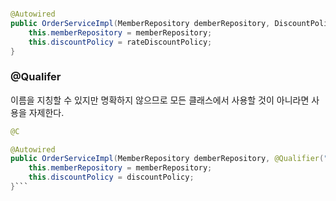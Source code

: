 

```java

@Autowired
public OrderServiceImpl(MemberRepository demberRepository, DiscountPolicy discountPolicy){
	this.memberRepository = memberRepository;
	this.discountPolicy = rateDiscountPolicy;
}
```


### @Qualifer  

이름을 지칭할 수 있지만 명확하지 않으므로 모든 클래스에서 사용할 것이 아니라면 사용을 자제한다.

```java
@C
```

```java
@Autowired
public OrderServiceImpl(MemberRepository demberRepository, @Qualifier("rateDiscountPolicy) DiscountPolicy discountPolicy){
	this.memberRepository = memberRepository;
	this.discountPolicy = discountPolicy;
}```
																
